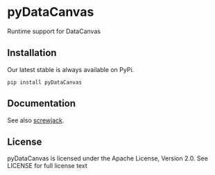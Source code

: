 pyDataCanvas
============

Runtime support for DataCanvas

Installation
------------

Our latest stable is always available on PyPi.

    pip install pyDataCanvas

Documentation
-------------

See also [screwjack](screwjack.readthedocs.org).

License
-------
pyDataCanvas is licensed under the Apache License, Version 2.0. See LICENSE for full license text

